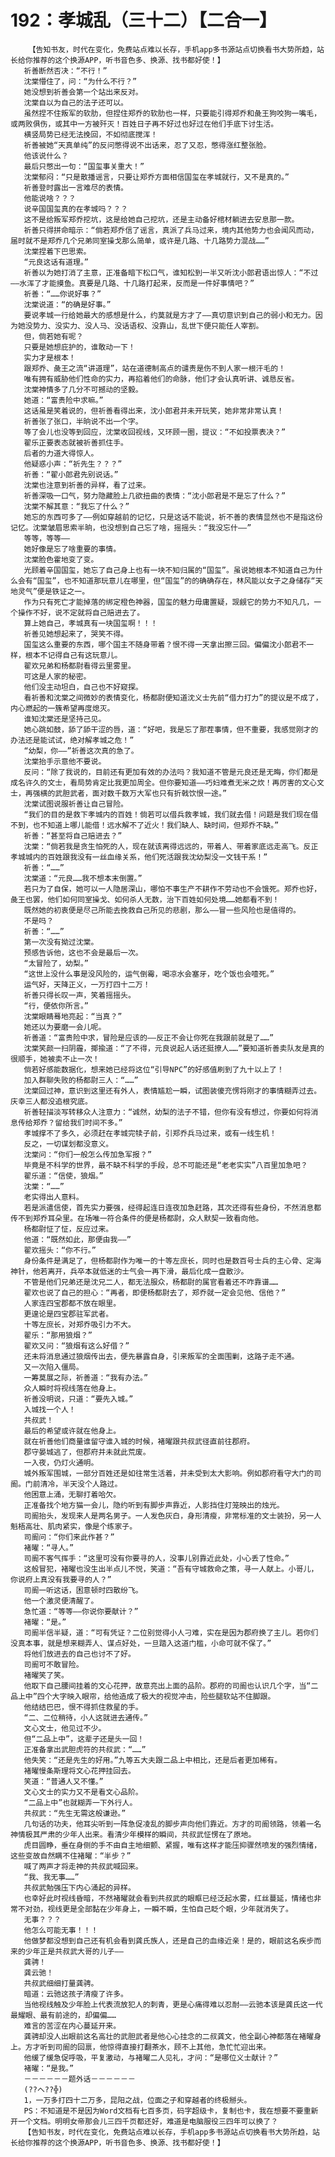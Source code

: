 # 192：孝城乱（三十二）【二合一】
        【告知书友，时代在变化，免费站点难以长存，手机app多书源站点切换看书大势所趋，站长给你推荐的这个换源APP，听书音色多、换源、找书都好使！】
       祈善断然否决：“不行！”
       沈棠懵住了，问：“为什么不行？”
       她没想到祈善会第一个站出来反对。
       沈棠自以为自己的法子还可以。
       虽然捏不住叛军的软肋，但捏住郑乔的软肋也一样，只要能引得郑乔和彘王狗咬狗一嘴毛，或两败俱伤，或其中一方被歼灭！百姓日子再不好过也好过在他们手底下讨生活。
       横竖局势已经无法挽回，不如彻底搅浑！
       祈善被她“天真单纯”的反问憋得说不出话来，忍了又忍，憋得涨红整张脸。
       他该说什么？
       最后只憋出一句：“国玺事关重大！”
       沈棠郁闷：“只是散播谣言，只要让郑乔方面相信国玺在孝城就行，又不是真的。”
       祈善登时露出一言难尽的表情。
       他能说啥？？？
       说辛国国玺真的在孝城吗？？？
       这不是给叛军郑乔挖坑，这是给她自己挖坑，还是主动备好棺材躺进去安息那一款。
       祈善只得拼命暗示：“倘若郑乔信了谣言，真派了兵马过来，境内其他势力也会闻风而动，届时就不是郑乔几个兄弟同室操戈那么简单，或许是几路、十几路势力混战……”
       沈棠捏着下巴思索。
       “元良这话有道理。”
       祈善以为她打消了主意，正准备暗下松口气，谁知松到一半又听沈小郎君语出惊人：“不过——水浑了才能摸鱼。真要是几路、十几路打起来，反而是一件好事情吧？”
       祈善：“……你说好事？”
       沈棠说道：“的确是好事。”
       要说孝城一行给她最大的感想是什么，约莫就是方才了——真切意识到自己的弱小和无力。因为她没势力、没实力、没人马、没话语权、没靠山，乱世下便只能任人宰割。
       但，倘若她有呢？
       只要是她想庇护的，谁敢动一下！
       实力才是根本！
       跟郑乔、彘王之流“讲道理”，站在道德制高点的谴责是伤不到人家一根汗毛的！
       唯有拥有威胁他们性命的实力，再掐着他们的命脉，他们才会认真听讲、诚恳反省。
       沈棠神情多了几分不可撼动的坚毅。
       她道：“富贵险中求嘛。”
       这话虽是笑着说的，但祈善看得出来，沈小郎君并未开玩笑，她非常非常认真！
       祈善张了张口，半晌说不出一个字。
       等了会儿也没等到回应，沈棠收回视线，又环顾一圈，提议：“不如投票表决？”
       翟乐正要表态就被祈善抓住手。
       后者的力道大得惊人。
       他疑惑小声：“祈先生？？？”
       祈善：“翟小郎君先别说话。”
       沈棠也注意到祈善的异样，看了过来。
       祈善深吸一口气，努力隐藏脸上几欲扭曲的表情：“沈小郎君是不是忘了什么？”
       沈棠不解其意：“我忘了什么？”
       她忘的东西可多了——例如穿越前的记忆，只是这话不能说，祈不善的表情显然也不是指这份记忆。沈棠皱眉思索半晌，也没想到自己忘了啥，摇摇头：“我没忘什——”
       等等，等等——
       她好像是忘了啥重要的事情。
       沈棠脸色霍地变了变。
       光顾着辛国国玺，她忘了自己身上也有一块不知归属的“国玺”。虽说她根本不知道自己为什么会有“国玺”，也不知道那玩意儿在哪里，但“国玺”的的确确存在，林风能以女子之身储存“天地灵气”便是铁证之一。
       作为只有死亡才能掉落的绑定橙色神器，国玺的魅力毋庸置疑，觊觎它的势力不知凡几，一个操作不好，说不定就将自己赔进去了。
       算上她自己，孝城真有一块国玺啊！！！
       祈善见她想起来了，哭笑不得。
       国玺这么重要的东西，哪个国主不随身带着？恨不得一天拿出擦三回。偏偏沈小郎君不一样，根本不记得自己有这玩意儿。
       翟欢兄弟和杨都尉看得云里雾里。
       可这是人家的秘密。
       他们没主动坦白，自己也不好窥探。
       看祈善和沈棠之间微妙的表情变化，杨都尉便知道沈义士先前“借力打力”的提议是不成了，内心燃起的一簇希望再度熄灭。
       谁知沈棠还是坚持己见。
       她心跳如鼓，舔了舔干涩的唇，道：“好吧，我是忘了那茬事情，但不重要，我感觉刚才的办法还是能试试，绝对解孝城之危！”
       “幼梨，你——”祈善这次真的急了。
       沈棠抬手示意他不要说。
       反问：“除了我说的，目前还有更加有效的办法吗？我知道不管是元良还是无晦，你们都是成名许久的文士，看局势肯定比我更加周全。但你要知道——巧妇难煮无米之炊！再厉害的文心文士，再强横的武胆武者，面对数千数万大军也只有折戟饮恨一途。”
       沈棠试图说服祈善让自己冒险。
       “我们的目的是救下孝城内的百姓！倘若可以借兵救孝城，我们就去借！问题是我们现在借不到，也不知道上哪儿能借！远水解不了近火！我们缺人、缺时间，但郑乔不缺。”
       祈善：“甚至将自己赔进去？”
       沈棠：“倘若我是贪生怕死的人，现在就该离得远远的，带着人、带着家底远走高飞。反正孝城城内的百姓跟我没有一丝血缘关系，他们死活跟我沈幼梨没一文钱干系！”
       祈善：“……”
       沈棠道：“元良……我不想本末倒置。”
       若只为了自保，她可以一人隐居深山，哪怕不事生产不耕作不劳动也不会饿死。郑乔也好，彘王也罢，他们如何同室操戈、如何杀人无数，治下百姓如何处境……她都看不到！
       既然她的初衷便是尽己所能去挽救自己所见的悲剧，那么——冒一些风险也是值得的。
       不是吗？
       祈善：“……”
       第一次没有拗过沈棠。
       预感告诉他，这也不会是最后一次。
       “太冒险了，幼梨。”
       “这世上没什么事是没风险的，运气倒霉，喝凉水会塞牙，吃个饭也会噎死。”
       运气好，天降正义，一万打四十二万！
       祈善只得长叹一声，笑着摇摇头。
       “行，便依你所言。”
       沈棠眼睛蓦地亮起：“当真？”
       她还以为要磨一会儿呢。
       祈善道：“富贵险中求，冒险是应该的——反正不会让你死在我跟前就是了……”
       沈棠笑颜一扫阴霾，揶揄道：“了不得，元良说起人话还挺撩人……”要知道祈善卖队友是真的很顺手，她被卖不止一次！
       倘若好感能数据化，想来她已经将这位“引导NPC”的好感值刷到了九十以上了！
       加入群聊失败的杨都尉三人：“……”
       沈棠回过神，意识到这里还有外人，表情尴尬一瞬，试图装傻充愣将刚才的事情糊弄过去。庆幸三人都没追根究底。
       祈善轻描淡写转移众人注意力：“诚然，幼梨的法子不错，但你有没有想过，你要如何将消息传给郑乔？留给我们时间不多。”
       孝城撑不了多久，必须赶在孝城完犊子前，引郑乔兵马过来，或有一线生机！
       反之，一切谋划都没意义。
       沈棠问：“你们一般怎么传加急军报？”
       毕竟是不科学的世界，最不缺不科学的手段，总不可能还是“老老实实”八百里加急吧？
       翟乐道：“信使，狼烟。”
       沈棠：“……”
       老实得出人意料。
       若是派遣信使，首先实力要强，经得起连日连夜加急赶路，其次还得有些身份，不然消息都传不到郑乔耳朵里。在场唯一符合条件的便是杨都尉，众人默契一致看向他。
       杨都尉怔了怔，反应过来。
       他道：“既然如此，那便由我——”
       翟欢摇头：“你不行。”
       身份条件是满足了，但杨都尉作为唯一的十等左庶长，同时也是数百号士兵的主心骨、定海神针，他若离开，兵卒本就低迷的士气会一再下滑，最后化成一盘散沙。
       不管是他们兄弟还是沈兄二人，都无法服众，杨都尉的属官看着还不咋靠谱……
       翟欢也说了自己的担心：“再者，即便杨都尉去了，郑乔就一定会见他、信他？”
       人家连四宝郡都不放在眼里。
       更遑论是四宝郡驻军武者。
       十等左庶长，对郑乔吸引力不大。
       翟乐：“那用狼烟？”
       翟欢又问：“狼烟有这么好借？”
       还未将消息通过狼烟传出去，便先暴露自身，引来叛军的全面围剿，这路子走不通。
       又一次陷入僵局。
       一筹莫展之际，祈善道：“我有办法。”
       众人瞬时将视线落在他身上。
       祈善没明说，只道：“要先入城。”
       入城找一个人！
       共叔武！
       最后的希望或许就在他身上。
       就在祈善他们商量谁留守谁入城的时候，褚曜跟共叔武径直前往郡府。
       郡守晏城逃了，但郡府并未就此荒废。
       一入夜，仍灯火通明。
       城外叛军围城，一部分百姓还是如往常生活着，并未受到太大影响。例如郡府看守大门的司阍。门前清冷，半天没个人路过。
       他困意上涌，无聊打着哈欠。
       正准备找个地方猫一会儿，隐约听到有脚步声靠近，人影挡住灯笼映出的烛光。
       司阍抬头，发现来人是两名男子。一人发色灰白，身形清瘦，非常标准的文士装扮，另一人魁梧高壮、肌肉紧实，像是个练家子。
       司阍问：“你们来此作甚？”
       褚曜：“寻人。”
       司阍不客气挥手：“这里可没有你要寻的人，没事儿别靠近此处，小心丢了性命。”
       这般冒犯，褚曜也没生出半点儿不悦，笑道：“吾有守城救命之策，寻一人献上。小哥儿，你说府上真没有我要寻的人？”
       司阍一听这话，困意顿时四散纷飞。
       他一个激灵便清醒了。
       急忙道：“等等——你说你要献计？”
       褚曜：“是。”
       司阍半信半疑，道：“可有凭证？二位别觉得小人刁难，实在是因为郡府换了主儿。若你们没真本事，就是想来糊弄人、谋点好处，一旦踏入这道门槛，小命可就不保了。”
       将他们放进去的自己也讨不了好。
       司阍可不敢冒险。
       褚曜笑了笑。
       他取下自己腰间挂着的文心花押，故意亮出上面的品阶。郡府的司阍也认识几个字，当“二品上中”四个大字映入眼帘，给他造成了极大的视觉冲击，险些腿软站不住脚跟。
       他结结巴巴，恨不得抓住救星的手。
       “二、二位稍待，小人这就进去通传。”
       文心文士，他见过不少。
       但“二品上中”，这辈子还是头一回！
       正准备拿出武胆虎符的共叔武：“……”
       他失笑：“还是先生的好用。”九等五大夫跟二品上中相比，还是后者更加稀有。
       褚曜慢条斯理将文心花押挂回去。
       笑道：“普通人又不懂。”
       文心文士的实力又不是看文心品阶。
       “二品上中”也就糊弄一下外行人。
       共叔武：“先生无需这般谦逊。”
       几句话的功夫，他耳尖听到一阵急促凌乱的脚步声向他们靠近。方才的司阍领路，领着一名神情极其严肃的少年人出来。看清少年模样的瞬间，共叔武怔愣在了原地。
       虎目圆睁，垂在身侧的手不由自主地细颤、紧握，唯有这样才能压抑骤然喷发的强烈情绪，这些变故自然瞒不住褚曜：“半步？”
       喊了两声才将走神的共叔武喊回来。
       “我、我无事……”
       共叔武勉强压下内心涌起的异样。
       也幸好此时视线昏暗，不然褚曜就会看到共叔武的眼眶已经泛起水雾，红丝蔓延，情绪也非常不对劲，视线更是全部黏在少年身上，一瞬不瞬，生怕自己眨个眼，少年就消失了。
       无事？？？
       他怎么可能无事！！！
       他做梦都没想到自己还有机会看到龚氏族人，还是自己的血缘近亲！是的，眼前这名疾步而来的少年正是共叔武大哥的儿子——
       龚骋！
       龚云驰！
       共叔武细细打量龚骋。
       暗道：云驰这孩子清瘦了许多。
       当他视线触及少年脸上代表流放犯人的刺青，更是心痛得难以忍耐——云驰本该是龚氏这一代最耀眼、最有前途的，却偏偏……
       难言的苦涩在内心蔓延开来。
       龚骋却没人出眼前这名高壮的武胆武者是他心心挂念的二叔龚文，他全副心神都落在褚曜身上。方才听到司阍的回禀，他惊得直接打翻茶水，顾不上其他，急忙忙迎出来。
       他缓了缓急促呼吸，平复激动，与褚曜二人见礼，才问：“是哪位义士献计？”
       褚曜：“是我。”
       －－－－－－题外话－－－－－－
       (??へ??╬)
       1，一万多打四十二万多，昆阳之战，位面之子和穿越者的终极掰头。
       PS：不知道是不是因为Word文档有七百多页，码字超级卡，复制也卡，我在想要不要重新开一个文档。明明女帝那会儿三四千页都还好，难道是电脑服役三四年可以换了？
       【告知书友，时代在变化，免费站点难以长存，手机app多书源站点切换看书大势所趋，站长给你推荐的这个换源APP，听书音色多、换源、找书都好使！】